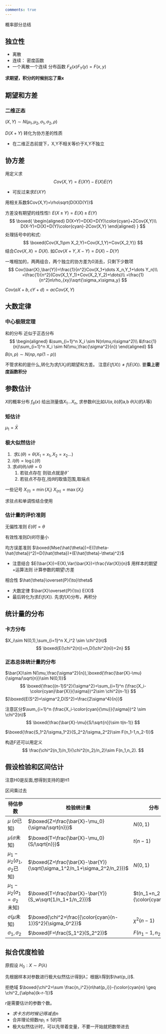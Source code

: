 ```yaml
---
comments: true
---
```

概率部分总结

## 独立性

- 离散
- 连续： 密度函数 
- 一个离散一个连续 分布函数 $F_X(x)F_Y(y)=F(x,y)$

**求期望，积分的时候别忘了乘x**

## 期望和方差



### 二维正态

$(X,Y)\sim N(\mu_1,\mu_2,\sigma_1,\sigma_2,\rho)$

$D(X+Y)$ 转化为协方差的性质

- 在二维正态前提下，X,Y不相关等价于X,Y不独立

## 协方差

用定义求
$$
Cov(X,Y)=E(XY)-E(X)E(Y)
$$
- 可反过来求$E(XY)$

用相关系数$Cov(X,Y)=\rho\sqrt{D(X)D(Y)}$

方差没有期望的线性性!: $E(X\pm Y)=E(X)\pm E(Y)$
$$
\boxed{
\begin{aligned}
D(X+Y)=D(X)+D(Y)\color{cyan}+2Cov(X,Y)\\
D(X-Y)=D(X)+D(Y)\color{cyan}-2Cov(X,Y)
\end{aligned}
}
$$
处理括号中的和式:
$$
\boxed{Cov(X_1\pm X_2,Y)=Cov(X_1,Y)+Cov(X_2,Y)}
$$
结合$Cov(X,X)=D(X)$.  如$Cov(X+Y,X-Y)=D(X)-D(Y)$

一堆相加的，两两组合，两个独立的协方差为0消去，只剩下少数项
$$
Cov(\bar{X},\bar{Y})=\frac{1}{n^2}Cov(X_1+\dots X_n,Y_1+\dots Y_n)\\
=\frac{1}{n^2}(Cov(X_1,Y_1)+Cov(X_2,Y_2)+\dots)\\
=\frac{1}{n^2}n\rho_{xy}\sqrt{\sigma_x\sigma_y}
$$

$Cov(aX+b,cY+d)=acCov(X,Y)$



## 大数定律

### 中心极限定理

和的分布 近似于正态分布
$$
\begin{aligned}
&\sum_{i=1}^n X_i \sim N(n\mu,n\sigma^2)\\
&\frac{1}{n}\sum_{i=1}^n X_i \sim N(\mu,\frac{\sigma^2}{n})
\end{aligned}
$$
$B(n,p)\sim N(np,np(1-p))$

不管求和的是什么,转化为求$f(X_i)$的期望和方差。 注意$E(f(X))\neq f(E(X))$. 要**乘上密度函数积分**


## 参数估计

$X$的概率分布 $f_{\theta}(x)$    给出测量值$X_1\dots X_n$,  求参数$\theta$(比如$U(a,b)$的a,b  $\theta(\lambda)$的$\lambda$等)  

### 矩估计

$\mu_1=\bar{X}$

### 极大似然估计

1. ​	求$L(\theta)=\theta(X_1=x_1,X_2=x_2\dots)$
2. $l(\theta)=\log L(\theta)$
3. 求$dl(\theta)/d\theta=0$
    1. 若驻点存在  则驻点就是$\hat{\theta}$
    2. 若驻点不存在,找$\theta$的取值范围,取端点

一些记号
$X_{(1)}=\min \{ X_i\}$
$X_{(n)}=\max \{ X_i\}$


求驻点和单调性结合使用

### 估计量的评价准则

无偏性准则 $E(\hat{\theta})=\theta$

有效性准则$D(\hat{\theta})$尽量小

均方误差准则 $\boxed{Mse(\hat{\theta})=E((\theta-\hat{\theta})^2)=D(\hat{\theta})+(E\hat{\theta}-\theta)^2}$ 

- 注意结合 $E(\bar{X})=E(X),Var(\bar{X})=\frac{Var(X)}{n}$  用样本的期望+运算法则 计算参数的期望\方差

相合性 $\hat{\theta}\overset{P}{\to}\theta$

- 大数定律 $\bar{X}\overset{P}{\to} E(X)$ 
- 最后转化为求$E(f(X))$. 先求$f(X)$分布，再积分

## 统计量的分布

### 卡方分布

$X_i\sim N(0,1),\sum_{i=1}^n X_i^2 \sim \chi^2(n)$
$$
\boxed{E(\chi^2(n))=n,D(\chi^2(n))=2n}
$$

### 正态总体统计量的分布

$\bar{X}\sim N(\mu,\frac{\sigma^2}{n}),\boxed{\frac{\bar{X}-\mu}{\sigma/\sqrt{n}}\sim N(0,1)}$
$$
\boxed{\frac{(n-1)S^2}{\sigma^2}=\sum_{i=1}^n (\frac{X_i-\color{cyan}\bar{X}}{\sigma})^2\sim \chi^2(n-1)}
$$
$]\boxed{E(S^2)=\sigma^2,D(S^2)=\frac{2\sigma^4}{n}}$

注意区分$\sum_{i=1}^n (\frac{X_i-\color{cyan}{\mu}}{\sigma})^2 \sim \chi^2(n)$
$$
\boxed{\frac{\bar{X}-\mu}{S/\sqrt{n}}\sim t(n-1)}
$$


$\boxed{\frac{S_1^2/\sigma_1^2}{S_2^2/\sigma_2^2}\sim F(n_1-1,n_2-1)}$

构造F还可以用定义
$$
\frac{\chi^2(n_1)/n_1}{\chi^2(n_2)/n_2}\sim F(n_1,n_2). 
$$


## 假设检验和区间估计

注意H0是反面,想得到支持的是H1

区间乘过去

| 待估参数                               | 检验统计量                                                   | 分布                         |
| -------------------------------------- | ------------------------------------------------------------ | ---------------------------- |
| $\mu$ ($\sigma$已知)                   | $\boxed{Z=\frac{\bar{X}-\mu_0}{\sigma/\sqrt{n}}}$            | $N(0,1)$                     |
| $\mu$($\sigma$未知)                    | $\boxed{T=\frac{\bar{X}-\mu_0}{S/\sqrt{n}}}$                 | $t(n-1)$                     |
| $\mu_1-\mu_2$($\sigma_1,\sigma_2$已知) | $\boxed{Z=\frac{\bar{X}-\bar{Y}}{\sqrt{\sigma_1^2/n_1+\sigma_2^2/n_2}}}$ | $N(0,1)$                     |
| $\mu_1-\mu_2$($\sigma_1=\sigma_2$未知) | $\boxed{T=\frac{\bar{X}-\bar{Y}}{S_w\sqrt{1/n_1+1/n_2}}}$    | $t(n_1+n_2-{\color{cyan}2})$ |
| $\sigma$($\mu$未知)                    | $\boxed{\chi^2=\frac{{\color{cyan}(n-1)}S^2}{\sigma_0^2}}$   | $\chi^2(n-1)$                |
| $\sigma_1,\sigma_2$                    | $\boxed{F=\frac{S_1^2}{S_2^2}}$                              | $F(n_1-1,n_2-1)$             |



## 拟合优度检验

原假设
$H_0: X \sim P(\lambda)$

先根据样本对参数进行极大似然估计得到$\hat{\lambda}$，根据$\hat{\lambda}$得到$\hat{p_i}$.

拒绝域 $\boxed{\chi^2=\sum \frac{n_i^2}{n\hat{p_i}}-{\color{cyan}n} \geq \chi^2_{\alpha}(k-r-1)}$

$r$是需要估计的参数个数。 

- *求卡方的时候记得减去n*
-  合并理论频数$np_i\leq 5$的项
-  极大似然估计时，可以先带着变量，不要一开始就把数带进去